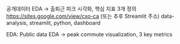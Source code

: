공개데이터 EDA → 출퇴근 피크 시각화, 핵심 지표 3개 정의
https://sites.google.com/view/cxo-ca  (또는 추후 Streamlit 주소)
data-analysis, streamlit, python, dashboard

EDA: Public data EDA → peak commute visualization, 3 key metrics
